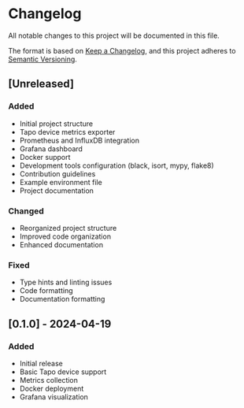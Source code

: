 # Changelog

All notable changes to this project will be documented in this file.

The format is based on [Keep a Changelog](https://keepachangelog.com/en/1.0.0/),
and this project adheres to [Semantic Versioning](https://semver.org/spec/v2.0.0.html).

## [Unreleased]

### Added

- Initial project structure
- Tapo device metrics exporter
- Prometheus and InfluxDB integration
- Grafana dashboard
- Docker support
- Development tools configuration (black, isort, mypy, flake8)
- Contribution guidelines
- Example environment file
- Project documentation

### Changed

- Reorganized project structure
- Improved code organization
- Enhanced documentation

### Fixed

- Type hints and linting issues
- Code formatting
- Documentation formatting

## [0.1.0] - 2024-04-19

### Added

- Initial release
- Basic Tapo device support
- Metrics collection
- Docker deployment
- Grafana visualization

